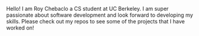 Hello! I am Roy Chebaclo a CS student at UC Berkeley. I am super passionate about software development and look forward to developing my skills. Please check out my repos to see some of the projects that I have worked on!
